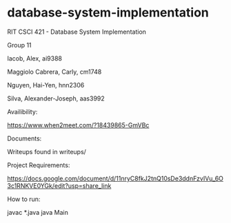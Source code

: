 # database-system-implementation
RIT CSCI 421 - Database System Implementation

Group 11

Iacob, Alex, ai9388

Maggiolo Cabrera, Carly, cm1748

Nguyen, Hai-Yen, hnn2306

Silva, Alexander-Joseph, aas3992


Availibility:

https://www.when2meet.com/?18439865-GmVBc

Documents:

Writeups found in writeups/


Project Requirements:

https://docs.google.com/document/d/11nryC8fkJ2tnQ10sDe3ddnFzvIVu_6O3c1RNKVE0YGk/edit?usp=share_link

How to run:

javac *.java
java Main <db loc> <page size> <buffer size>
